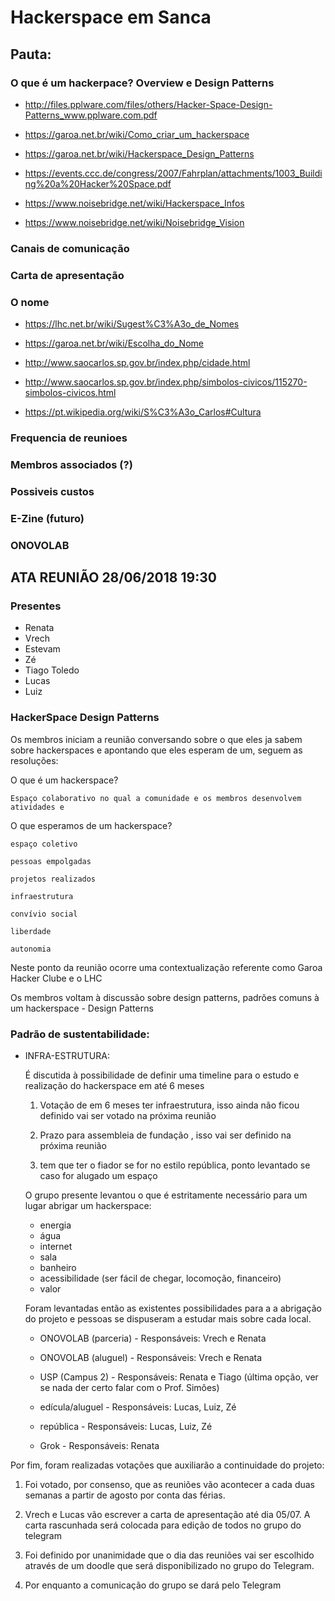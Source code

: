 # Hackerspace em Sanca

## Pauta:

### O que é um hackerpace? Overview e Design Patterns

  - http://files.pplware.com/files/others/Hacker-Space-Design-Patterns_www.pplware.com.pdf

  - https://garoa.net.br/wiki/Como_criar_um_hackerspace

  - https://garoa.net.br/wiki/Hackerspace_Design_Patterns

  - https://events.ccc.de/congress/2007/Fahrplan/attachments/1003_Building%20a%20Hacker%20Space.pdf

  - https://www.noisebridge.net/wiki/Hackerspace_Infos

  - https://www.noisebridge.net/wiki/Noisebridge_Vision

### Canais de comunicação

### Carta de apresentação

### O nome

  - https://lhc.net.br/wiki/Sugest%C3%A3o_de_Nomes

  - https://garoa.net.br/wiki/Escolha_do_Nome

  - http://www.saocarlos.sp.gov.br/index.php/cidade.html

  - http://www.saocarlos.sp.gov.br/index.php/simbolos-civicos/115270-simbolos-civicos.html

  - https://pt.wikipedia.org/wiki/S%C3%A3o_Carlos#Cultura

### Frequencia de reunioes

### Membros associados (?)

### Possiveis custos

### E-Zine (futuro)

### ONOVOLAB


## ATA REUNIÃO 28/06/2018 19:30

### Presentes

  - Renata
  - Vrech
  - Estevam
  - Zé
  - Tiago Toledo
  - Lucas
  - Luiz

###  HackerSpace Design Patterns

Os membros iniciam a reunião conversando sobre o que eles ja sabem sobre hackerspaces e apontando que eles esperam de um, seguem as resoluções:

O que é um hackerspace?

    Espaço colaborativo no qual a comunidade e os membros desenvolvem atividades e 
   
O que esperamos de um hackerspace?

    espaço coletivo

    pessoas empolgadas

    projetos realizados

    infraestrutura

    convívio social

    liberdade

    autonomia


Neste ponto da reunião ocorre uma contextualização referente como Garoa Hacker Clube e o LHC

Os membros voltam à discussão sobre design patterns, padrões comuns à um hackerspace - Design Patterns

### Padrão de sustentabilidade:

  - INFRA-ESTRUTURA:

    É discutida à possibilidade de definir uma timeline para o estudo e realização do hackerspace em até 6 meses

    1. Votação de em 6 meses ter infraestrutura, isso ainda não ficou definido vai ser votado na próxima reunião

    2. Prazo para assembleia de fundação , isso vai ser definido na próxima reunião

    3. tem que ter o fiador se for no estilo república, ponto levantado se caso for alugado um espaço


    O grupo presente levantou o que é estritamente necessário para um lugar abrigar um hackerspace:

    - energia
    - água
    - internet
    - sala
    - banheiro
    - acessibilidade (ser fácil de chegar, locomoção, financeiro)
    - valor


    Foram levantadas então as existentes possibilidades para a a abrigação do projeto e pessoas se dispuseram a estudar mais sobre cada local.

    - ONOVOLAB (parceria) - Responsáveis: Vrech e Renata

    - ONOVOLAB (aluguel) - Responsáveis: Vrech e Renata

    - USP (Campus 2) - Responsáveis:  Renata e Tiago (última opção, ver se nada der certo falar com o Prof. Simões)

    - edícula/aluguel - Responsáveis: Lucas, Luiz, Zé

    - república - Responsáveis: Lucas, Luiz, Zé

    - Grok - Responsáveis: Renata



Por fim, foram realizadas votações que  auxiliarão a continuidade do projeto:
    
1. Foi votado, por consenso, que as reuniões vão acontecer a cada duas semanas a partir de agosto por conta das férias.

1. Vrech e Lucas vão escrever a carta de apresentação até dia 05/07. A carta rascunhada será colocada para edição de todos no grupo do telegram

2. Foi definido por unanimidade que o dia das reuniões vai ser escolhido através de um doodle que será disponibilizado no grupo do Telegram.

3. Por enquanto a comunicação do grupo se dará pelo Telegram




